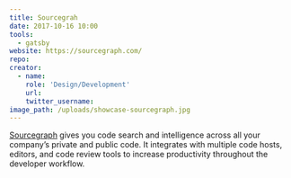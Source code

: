 ```yaml
---
title: Sourcegrah
date: 2017-10-16 10:00
tools:
  - gatsby
website: https://sourcegraph.com/
repo:
creator:
  - name:
    role: 'Design/Development'
    url:
    twitter_username:
image_path: /uploads/showcase-sourcegraph.jpg
---
```


[Sourcegraph](https://sourcegraph.com/) gives you code search and intelligence across all your company’s private and public code. It integrates with multiple code hosts, editors, and code review tools to increase productivity throughout the developer workflow.
